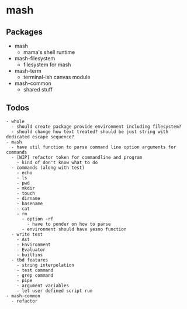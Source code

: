 # mash

## Packages

- mash
  - mama's shell runtime
- mash-filesystem
  - filesystem for mash
- mash-term
  - terminal-ish canvas module
- mash-common
  - shared stuff

## Todos

```
- whole
  - should create package provide environment including filesystem?
  - should change how text treated? should be just string with dedicated escape sequence?
- mash
  - have util function to parse command line option arguments for commands
  - [WIP] refactor token for commandline and program
    - kind of don't know what to do
  - commands (along with test)
    - echo
    - ls
    - pwd
    - mkdir
    - touch
    - dirname
    - basename
    - cat
    - rm
      - option -rf
        - have to ponder on how to parse
      - environment should have yesno function
  - write test
    - Ast
    - Environment
    - Evaluator
    - builtins
  - tbd features
    - string interpolation
    - test command
    - grep command
    - pipe
    - argument variables
    - let user defined script run
- mash-common
  - refactor
```
